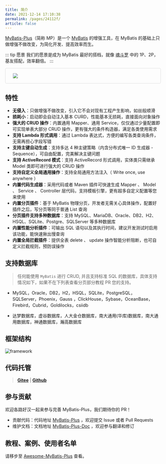 ```yaml
---
title: 简介
date: 2021-12-14 17:10:38
permalink: /pages/24112f/
article: false
---
```


[MyBatis-Plus](https://github.com/baomidou/mybatis-plus)（简称 MP）是一个 [MyBatis](https://www.mybatis.org/mybatis-3/) 的增强工具，在 MyBatis 的基础上只做增强不做改变，为简化开发、提高效率而生。

::: tip 愿景
我们的愿景是成为 MyBatis 最好的搭档，就像 [魂斗罗](/img/contra.jpg) 中的 1P、2P，基友搭配，效率翻倍。
:::

<p class="demo">
    <img src="/img/relationship-with-mybatis.png"/>
</p>

<style>
  .demo{
    padding: 1rem 1.5rem;
    border: 1px solid #ddd;
    border-radius: 4px;
  }
</style>

## 特性

- **无侵入**：只做增强不做改变，引入它不会对现有工程产生影响，如丝般顺滑
- **损耗小**：启动即会自动注入基本 CURD，性能基本无损耗，直接面向对象操作
- **强大的 CRUD 操作**：内置通用 Mapper、通用 Service，仅仅通过少量配置即可实现单表大部分 CRUD 操作，更有强大的条件构造器，满足各类使用需求
- **支持 Lambda 形式调用**：通过 Lambda 表达式，方便的编写各类查询条件，无需再担心字段写错
- **支持主键自动生成**：支持多达 4 种主键策略（内含分布式唯一 ID 生成器 - Sequence），可自由配置，完美解决主键问题
- **支持 ActiveRecord 模式**：支持 ActiveRecord 形式调用，实体类只需继承 Model 类即可进行强大的 CRUD 操作
- **支持自定义全局通用操作**：支持全局通用方法注入（ Write once, use anywhere ）
- **内置代码生成器**：采用代码或者 Maven 插件可快速生成 Mapper 、 Model 、 Service 、 Controller 层代码，支持模板引擎，更有超多自定义配置等您来使用
- **内置分页插件**：基于 MyBatis 物理分页，开发者无需关心具体操作，配置好插件之后，写分页等同于普通 List 查询
- **分页插件支持多种数据库**：支持 MySQL、MariaDB、Oracle、DB2、H2、HSQL、SQLite、Postgre、SQLServer 等多种数据库
- **内置性能分析插件**：可输出 SQL 语句以及其执行时间，建议开发测试时启用该功能，能快速揪出慢查询
- **内置全局拦截插件**：提供全表 delete 、 update 操作智能分析阻断，也可自定义拦截规则，预防误操作

## 支持数据库

> 任何能使用 `MyBatis` 进行 CRUD, 并且支持标准 SQL 的数据库，具体支持情况如下，如果不在下列表查看分页部分教程 PR 您的支持。

- MySQL，Oracle，DB2，H2，HSQL，SQLite，PostgreSQL，SQLServer，Phoenix，Gauss
  ，ClickHouse，Sybase，OceanBase，Firebird，Cubrid，Goldilocks，csiidb

- 达梦数据库，虚谷数据库，人大金仓数据库，南大通用(华库)数据库，南大通用数据库，神通数据库，瀚高数据库

## 框架结构

![framework](/img/mybatis-plus-framework.jpg)

## 代码托管

> **[Gitee](https://gitee.com/baomidou/mybatis-plus)** | **[Github](https://github.com/baomidou/mybatis-plus)**

## 参与贡献

欢迎各路好汉一起来参与完善 MyBatis-Plus，我们期待你的 PR！

- 贡献代码：代码地址 [MyBatis-Plus](https://github.com/baomidou/mybatis-plus) ，欢迎提交 Issue 或者 Pull Requests
- 维护文档：文档地址 [MyBatis-Plus-Doc](https://github.com/baomidou/mybatis-plus-doc) ，欢迎参与翻译和修订

## 教程、案例、使用者名单

请移步至 [Awesome-MyBatis-Plus](https://github.com/baomidou/awesome-mybatis-plus) 查看。
